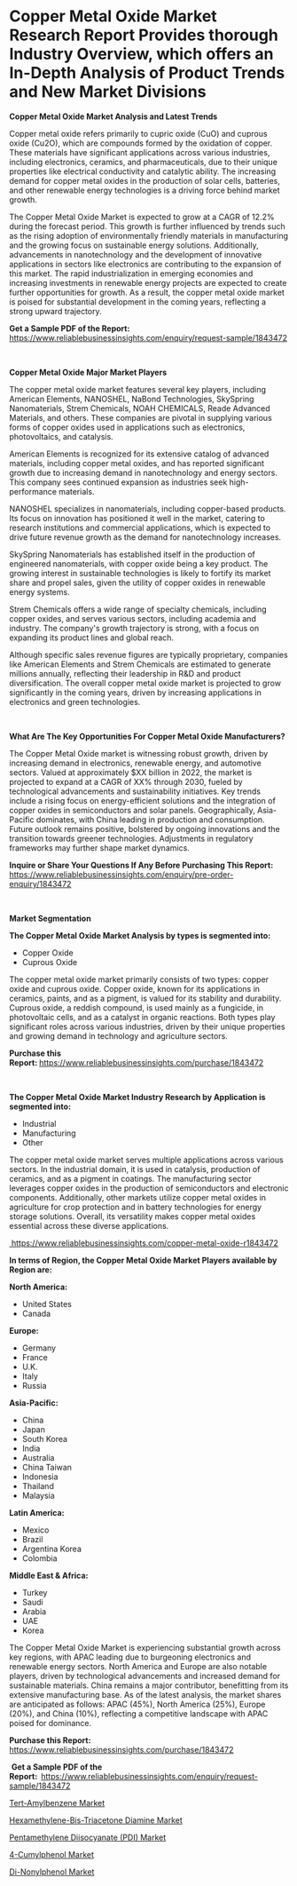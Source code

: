 <p><h1>Copper Metal Oxide Market Research Report Provides thorough Industry Overview, which offers an In-Depth Analysis of Product Trends and New Market Divisions</h1></p><p><strong>Copper Metal Oxide Market Analysis and Latest Trends</strong></p>
<p><p>Copper metal oxide refers primarily to cupric oxide (CuO) and cuprous oxide (Cu2O), which are compounds formed by the oxidation of copper. These materials have significant applications across various industries, including electronics, ceramics, and pharmaceuticals, due to their unique properties like electrical conductivity and catalytic ability. The increasing demand for copper metal oxides in the production of solar cells, batteries, and other renewable energy technologies is a driving force behind market growth.</p><p>The Copper Metal Oxide Market is expected to grow at a CAGR of 12.2% during the forecast period. This growth is further influenced by trends such as the rising adoption of environmentally friendly materials in manufacturing and the growing focus on sustainable energy solutions. Additionally, advancements in nanotechnology and the development of innovative applications in sectors like electronics are contributing to the expansion of this market. The rapid industrialization in emerging economies and increasing investments in renewable energy projects are expected to create further opportunities for growth. As a result, the copper metal oxide market is poised for substantial development in the coming years, reflecting a strong upward trajectory.</p></p>
<p><strong>Get a Sample PDF of the Report:&nbsp;</strong> <a href="https://www.reliablebusinessinsights.com/enquiry/request-sample/1843472?utm_campaign=1091&utm_medium=2&utm_source=Github&utm_content=ia&utm_term=03042025&utm_id=copper-metal-oxide">https://www.reliablebusinessinsights.com/enquiry/request-sample/1843472</a></p>
<p>&nbsp;</p>
<p><strong>Copper Metal Oxide Major Market Players</strong></p>
<p><p>The copper metal oxide market features several key players, including American Elements, NANOSHEL, NaBond Technologies, SkySpring Nanomaterials, Strem Chemicals, NOAH CHEMICALS, Reade Advanced Materials, and others. These companies are pivotal in supplying various forms of copper oxides used in applications such as electronics, photovoltaics, and catalysis.</p><p>American Elements is recognized for its extensive catalog of advanced materials, including copper metal oxides, and has reported significant growth due to increasing demand in nanotechnology and energy sectors. This company sees continued expansion as industries seek high-performance materials.</p><p>NANOSHEL specializes in nanomaterials, including copper-based products. Its focus on innovation has positioned it well in the market, catering to research institutions and commercial applications, which is expected to drive future revenue growth as the demand for nanotechnology increases.</p><p>SkySpring Nanomaterials has established itself in the production of engineered nanomaterials, with copper oxide being a key product. The growing interest in sustainable technologies is likely to fortify its market share and propel sales, given the utility of copper oxides in renewable energy systems.</p><p>Strem Chemicals offers a wide range of specialty chemicals, including copper oxides, and serves various sectors, including academia and industry. The company's growth trajectory is strong, with a focus on expanding its product lines and global reach.</p><p>Although specific sales revenue figures are typically proprietary, companies like American Elements and Strem Chemicals are estimated to generate millions annually, reflecting their leadership in R&D and product diversification. The overall copper metal oxide market is projected to grow significantly in the coming years, driven by increasing applications in electronics and green technologies.</p></p>
<p>&nbsp;</p>
<p><strong>What Are The Key Opportunities For Copper Metal Oxide Manufacturers?</strong></p>
<p><p>The Copper Metal Oxide market is witnessing robust growth, driven by increasing demand in electronics, renewable energy, and automotive sectors. Valued at approximately $XX billion in 2022, the market is projected to expand at a CAGR of XX% through 2030, fueled by technological advancements and sustainability initiatives. Key trends include a rising focus on energy-efficient solutions and the integration of copper oxides in semiconductors and solar panels. Geographically, Asia-Pacific dominates, with China leading in production and consumption. Future outlook remains positive, bolstered by ongoing innovations and the transition towards greener technologies. Adjustments in regulatory frameworks may further shape market dynamics.</p></p>
<p><strong>Inquire or Share Your Questions If Any Before Purchasing This Report:</strong> <a href="https://www.reliablebusinessinsights.com/enquiry/pre-order-enquiry/1843472?utm_campaign=1091&utm_medium=2&utm_source=Github&utm_content=ia&utm_term=03042025&utm_id=copper-metal-oxide">https://www.reliablebusinessinsights.com/enquiry/pre-order-enquiry/1843472</a></p>
<p>&nbsp;</p>
<p><strong>Market Segmentation</strong></p>
<p><strong>The Copper Metal Oxide Market Analysis by types is segmented into:</strong></p>
<p><ul><li>Copper Oxide</li><li>Cuprous Oxide</li></ul></p>
<p><p>The copper metal oxide market primarily consists of two types: copper oxide and cuprous oxide. Copper oxide, known for its applications in ceramics, paints, and as a pigment, is valued for its stability and durability. Cuprous oxide, a reddish compound, is used mainly as a fungicide, in photovoltaic cells, and as a catalyst in organic reactions. Both types play significant roles across various industries, driven by their unique properties and growing demand in technology and agriculture sectors.</p></p>
<p><strong>Purchase this Report:&nbsp;</strong><a href="https://www.reliablebusinessinsights.com/purchase/1843472?utm_campaign=1091&utm_medium=2&utm_source=Github&utm_content=ia&utm_term=03042025&utm_id=copper-metal-oxide">https://www.reliablebusinessinsights.com/purchase/1843472</a></p>
<p>&nbsp;</p>
<p><strong>The Copper Metal Oxide Market Industry Research by Application is segmented into:</strong></p>
<p><ul><li>Industrial</li><li>Manufacturing</li><li>Other</li></ul></p>
<p><p>The copper metal oxide market serves multiple applications across various sectors. In the industrial domain, it is used in catalysis, production of ceramics, and as a pigment in coatings. The manufacturing sector leverages copper oxides in the production of semiconductors and electronic components. Additionally, other markets utilize copper metal oxides in agriculture for crop protection and in battery technologies for energy storage solutions. Overall, its versatility makes copper metal oxides essential across these diverse applications.</p></p>
<p><a href="https://www.reliablebusinessinsights.com/copper-metal-oxide-r1843472?utm_campaign=1091&utm_medium=2&utm_source=Github&utm_content=ia&utm_term=03042025&utm_id=copper-metal-oxide">&nbsp;https://www.reliablebusinessinsights.com/copper-metal-oxide-r1843472</a></p>
<p><strong>In terms of Region, the Copper Metal Oxide Market Players available by Region are:</strong></p>
<p>
    <p> <strong> North America: </strong>
        <ul>
            <li>United States</li>
            <li>Canada</li>
        </ul>
        </p> 
    <p> <strong> Europe: </strong>
        <ul>
            <li>Germany</li>
            <li>France</li>
            <li>U.K.</li>
            <li>Italy</li>
            <li>Russia</li>
        </ul>
        </p> 
    <p> <strong> Asia-Pacific: </strong>
        <ul>
            <li>China</li>
            <li>Japan</li>
            <li>South Korea</li>
            <li>India</li>
            <li>Australia</li>
            <li>China Taiwan</li>
            <li>Indonesia</li>
            <li>Thailand</li>
            <li>Malaysia</li>
        </ul>
        </p> 
    <p> <strong> Latin America: </strong>
        <ul>
            <li>Mexico</li>
            <li>Brazil</li>
            <li>Argentina Korea</li>
            <li>Colombia</li>
        </ul>
        </p> 
    <p> <strong> Middle East & Africa: </strong>
        <ul>
            <li>Turkey</li>
            <li>Saudi</li>
            <li>Arabia</li>
            <li>UAE</li>
            <li>Korea</li>
        </ul>
    </p>
    </p>
<p><p>The Copper Metal Oxide Market is experiencing substantial growth across key regions, with APAC leading due to burgeoning electronics and renewable energy sectors. North America and Europe are also notable players, driven by technological advancements and increased demand for sustainable materials. China remains a major contributor, benefitting from its extensive manufacturing base. As of the latest analysis, the market shares are anticipated as follows: APAC (45%), North America (25%), Europe (20%), and China (10%), reflecting a competitive landscape with APAC poised for dominance.</p></p>
<p><strong>Purchase this Report: </strong><a href="https://www.reliablebusinessinsights.com/purchase/1843472?utm_campaign=1091&utm_medium=2&utm_source=Github&utm_content=ia&utm_term=03042025&utm_id=copper-metal-oxide">https://www.reliablebusinessinsights.com/purchase/1843472</a></p>
<p>&nbsp;<strong>Get a Sample PDF of the Report:&nbsp;&nbsp;</strong><a href="https://www.reliablebusinessinsights.com/enquiry/request-sample/1843472?utm_campaign=1091&utm_medium=2&utm_source=Github&utm_content=ia&utm_term=03042025&utm_id=copper-metal-oxide">https://www.reliablebusinessinsights.com/enquiry/request-sample/1843472</a></p>
<p><strong></strong></p>
<p><p><a href="https://github.com/tamerlgwilt/Market-Research-Report-List-1/blob/main/tert-amylbenzene-market.md?utm_campaign=1091&utm_medium=2&utm_source=Github&utm_content=ia&utm_term=03042025&utm_id=copper-metal-oxide">Tert-Amylbenzene Market</a></p><p><a href="https://github.com/gorbaicodaro/Market-Research-Report-List-1/blob/main/hexamethylene-bis-triacetone-diamine-market.md?utm_campaign=1091&utm_medium=2&utm_source=Github&utm_content=ia&utm_term=03042025&utm_id=copper-metal-oxide">Hexamethylene-Bis-Triacetone Diamine Market</a></p><p><a href="https://github.com/rwanjamiul/Market-Research-Report-List-1/blob/main/pentamethylene-diisocyanate-pdi-market.md?utm_campaign=1091&utm_medium=2&utm_source=Github&utm_content=ia&utm_term=03042025&utm_id=copper-metal-oxide">Pentamethylene Diisocyanate (PDI) Market</a></p><p><a href="https://github.com/safatabhee/Market-Research-Report-List-1/blob/main/4-cumylphenol-market.md?utm_campaign=1091&utm_medium=2&utm_source=Github&utm_content=ia&utm_term=03042025&utm_id=copper-metal-oxide">4-Cumylphenol Market</a></p><p><a href="https://github.com/sivyerloucks/Market-Research-Report-List-1/blob/main/di-nonylphenol-market.md?utm_campaign=1091&utm_medium=2&utm_source=Github&utm_content=ia&utm_term=03042025&utm_id=copper-metal-oxide">Di-Nonylphenol Market</a></p></p>